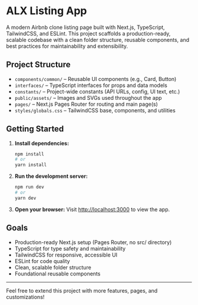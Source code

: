 # ALX Listing App

A modern Airbnb clone listing page built with Next.js, TypeScript, TailwindCSS, and ESLint. This project scaffolds a production-ready, scalable codebase with a clean folder structure, reusable components, and best practices for maintainability and extensibility.

## Project Structure

- `components/common/` – Reusable UI components (e.g., Card, Button)
- `interfaces/` – TypeScript interfaces for props and data models
- `constants/` – Project-wide constants (API URLs, config, UI text, etc.)
- `public/assets/` – Images and SVGs used throughout the app
- `pages/` – Next.js Pages Router for routing and main page(s)
- `styles/globals.css` – TailwindCSS base, components, and utilities

## Getting Started

1. **Install dependencies:**
   ```bash
   npm install
   # or
   yarn install
   ```
2. **Run the development server:**
   ```bash
   npm run dev
   # or
   yarn dev
   ```
3. **Open your browser:**
   Visit [http://localhost:3000](http://localhost:3000) to view the app.

## Goals
- Production-ready Next.js setup (Pages Router, no src/ directory)
- TypeScript for type safety and maintainability
- TailwindCSS for responsive, accessible UI
- ESLint for code quality
- Clean, scalable folder structure
- Foundational reusable components

---

Feel free to extend this project with more features, pages, and customizations!
